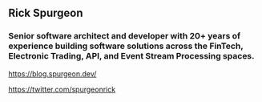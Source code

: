 ## Rick Spurgeon

### Senior software architect and developer with 20+ years of experience building software solutions across the FinTech, Electronic Trading, API, and Event Stream Processing spaces.

https://blog.spurgeon.dev/

https://twitter.com/spurgeonrick

<!--
**rspurgeon/rspurgeon** is a ✨ _special_ ✨ repository because its `README.md` (this file) appears on your GitHub profile.

Here are some ideas to get you started:

- 🔭 I’m currently working on ...
- 🌱 I’m currently learning ...
- 👯 I’m looking to collaborate on ...
- 🤔 I’m looking for help with ...
- 💬 Ask me about ...
- 📫 How to reach me: ...
- 😄 Pronouns: ...
- ⚡ Fun fact: ...
-->
